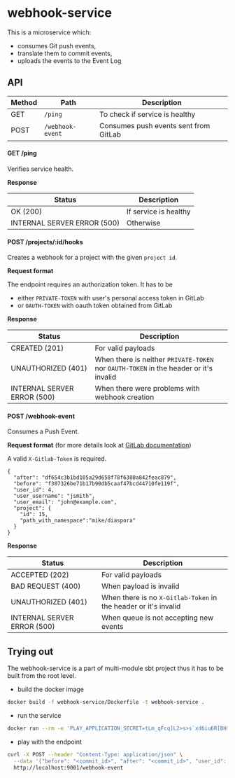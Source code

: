 # webhook-service

This is a microservice which:
- consumes Git push events,
- translate them to commit events,
- uploads the events to the Event Log

## API

| Method | Path                               | Description                           |
|--------|------------------------------------|---------------------------------------|
|  GET   | ```/ping```                        | To check if service is healthy        |
|  POST  | ```/webhook-event```               | Consumes push events sent from GitLab |

#### GET /ping

Verifies service health.

**Response**

| Status                     | Description             |
|----------------------------|-------------------------|
| OK (200)                   | If service is healthy   |
| INTERNAL SERVER ERROR (500)| Otherwise               |

#### POST /projects/:id/hooks

Creates a webhook for a project with the given `project id`.

**Request format**

The endpoint requires an authorization token. It has to be
- either `PRIVATE-TOKEN` with user's personal access token in GitLab
- or `OAUTH-TOKEN` with oauth token obtained from GitLab

**Response**

| Status                     | Description                                                                           |
|----------------------------|---------------------------------------------------------------------------------------|
| CREATED (201)              | For valid payloads                                                                    |
| UNAUTHORIZED (401)         | When there is neither `PRIVATE-TOKEN` nor `OAUTH-TOKEN` in the header or it's invalid |
| INTERNAL SERVER ERROR (500)| When there were problems with webhook creation                 |

#### POST /webhook-event

Consumes a Push Event.

**Request format** (for more details look at [GitLab documentation](https://docs.gitlab.com/ee/user/project/integrations/webhooks.html#push-events))

A valid `X-Gitlab-Token` is required.

```
{
  "after": "df654c3b1bd105a29d658f78f6380a842feac879",
  "before": "f307326be71b17b90db5caaf47bcd44710fe119f",
  "user_id": 4,
  "user_username": "jsmith",
  "user_email": "john@example.com",
  "project": {
    "id": 15,
    "path_with_namespace":"mike/diaspora"
  }
}
```

**Response**

| Status                     | Description                                                     |
|----------------------------|-----------------------------------------------------------------|
| ACCEPTED (202)             | For valid payloads                                              |
| BAD REQUEST (400)          | When payload is invalid                                         |
| UNAUTHORIZED (401)         | When there is no `X-Gitlab-Token` in the header or it's invalid |
| INTERNAL SERVER ERROR (500)| When queue is not accepting new events                          |

## Trying out

The webhook-service is a part of multi-module sbt project thus it has to be built from the root level.

- build the docker image

```bash
docker build -f webhook-service/Dockerfile -t webhook-service .
```

- run the service

```bash
docker run --rm -e 'PLAY_APPLICATION_SECRET=tLm_qFcq]L2>s>s`xd6iu6R[BHfK]>hgd/=HOx][][Yldf@kQIvrh:;C6P08?Fmh' -e 'GITLAB_BASE_URL=<gitlab-url>' -p 9001:9000 webhook-service
```

- play with the endpoint

```bash
curl -X POST --header "Content-Type: application/json" \
  --data '{"before": "<commit_id>", "after": "<commit_id>", "user_id": <user-id>, "user_username": "<user-name>", "user_email": "<user-email>", "project": {"id": <project-id>, "path_with_namespace": "<org-name>/<project-name>"}}' \
  http://localhost:9001/webhook-event
```